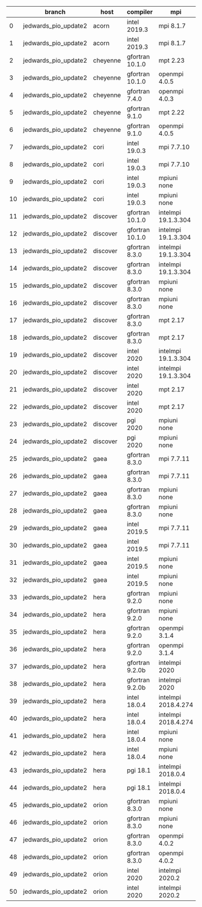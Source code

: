 |    | branch               | host     | compiler        | mpi                 | netcdf      | o_g   | os     | build   | u_pass   | u_fail   | s_pass   | s_fail   | e_pass   | e_fail   | nuopc_pass   | nuopc_fail   | artifacts_hash                                                                                                                                                                 | modified                   |
|----|----------------------|----------|-----------------|---------------------|-------------|-------|--------|---------|----------|----------|----------|----------|----------|----------|--------------|--------------|--------------------------------------------------------------------------------------------------------------------------------------------------------------------------------|----------------------------|
|  0 | jedwards_pio_update2 | acorn    | intel 2019.3    | mpi 8.1.7           | 4.7.4 4.5.3 | O     | Unicos | pass    | 13647    | 0        | 49       | 0        | 80       | 0        | 50           | 0            | [artifacts](https://github.com/esmf-org/esmf-test-artifacts/tree/34891076ba96c4da22da1efb8147e32aec9bae75/jedwards_pio_update2/acorn/intel/2019.3/O/mpi/8.1.7)                 | 2022-03-15 15:07:54.729450 |
|  1 | jedwards_pio_update2 | acorn    | intel 2019.3    | mpi 8.1.7           | 4.7.4 4.5.3 | g     | Unicos | pass    | 13647    | 0        | 49       | 0        | 80       | 0        | 50           | 0            | [artifacts](https://github.com/esmf-org/esmf-test-artifacts/tree/a80bb5da6a6a793912a2feaba1f24e8265900fa4/jedwards_pio_update2/acorn/intel/2019.3/g/mpi/8.1.7)                 | 2022-03-15 15:07:54.729477 |
|  2 | jedwards_pio_update2 | cheyenne | gfortran 10.1.0 | mpt 2.23            | 4.7.4 4.5.3 | O     | Linux  | pass    | 13647    | 0        | 49       | 0        | 80       | 0        | 50           | 0            | [artifacts](https://github.com/esmf-org/esmf-test-artifacts/tree/d254f0f2822aeff32d17a2570e07d44b01d875c7/jedwards_pio_update2/cheyenne/gfortran/10.1.0/O/mpt/2.23)            | 2022-03-15 15:09:48.707664 |
|  3 | jedwards_pio_update2 | cheyenne | gfortran 10.1.0 | openmpi 4.0.5       | 4.7.4 4.5.3 | O     | Linux  | pass    | 13647    | 0        | 49       | 0        | 80       | 0        | 50           | 0            | [artifacts](https://github.com/esmf-org/esmf-test-artifacts/tree/bd624fae79f3edd0c617d459373be513b8a8eac2/jedwards_pio_update2/cheyenne/gfortran/10.1.0/O/openmpi/4.0.5)       | 2022-03-15 15:09:48.707627 |
|  4 | jedwards_pio_update2 | cheyenne | gfortran 7.4.0  | openmpi 4.0.3       | 4.7.3 4.5.2 | O     | Linux  | pass    | 13647    | 0        | 49       | 0        | 80       | 0        | 50           | 0            | [artifacts](https://github.com/esmf-org/esmf-test-artifacts/tree/698493c1e29115e7a6f633d95406c104d1c40209/jedwards_pio_update2/cheyenne/gfortran/7.4.0/O/openmpi/4.0.3)        | 2022-03-15 15:09:48.707561 |
|  5 | jedwards_pio_update2 | cheyenne | gfortran 9.1.0  | mpt 2.22            | 4.7.3 4.5.2 | O     | Linux  | pass    | 13647    | 0        | 49       | 0        | 80       | 0        | 50           | 0            | [artifacts](https://github.com/esmf-org/esmf-test-artifacts/tree/741f6a6224b2aa2adff48e9e42dcc7e1a033b458/jedwards_pio_update2/cheyenne/gfortran/9.1.0/O/mpt/2.22)             | 2022-03-15 15:09:48.707678 |
|  6 | jedwards_pio_update2 | cheyenne | gfortran 9.1.0  | openmpi 4.0.5       | 4.7.3 4.5.2 | O     | Linux  | pass    | 13647    | 0        | 49       | 0        | 80       | 0        | 50           | 0            | [artifacts](https://github.com/esmf-org/esmf-test-artifacts/tree/b2e12aa3f2a5070acb3a7eb337602ad052522236/jedwards_pio_update2/cheyenne/gfortran/9.1.0/O/openmpi/4.0.5)        | 2022-03-15 15:09:48.707648 |
|  7 | jedwards_pio_update2 | cori     | intel 19.0.3    | mpi 7.7.10          | 4.6.3 4.4.5 | O     | Unicos | pass    | pending  | pending  | pending  | pending  | pending  | pending  | pending      | pending      | [artifacts](https://github.com/esmf-org/esmf-test-artifacts/tree/faabed0e889a56296a6c24df911fdd2f1914e3cf/jedwards_pio_update2/cori/intel/19.0.3/O/mpi/7.7.10)                 | 2022-03-15 15:12:18.668156 |
|  8 | jedwards_pio_update2 | cori     | intel 19.0.3    | mpi 7.7.10          | 4.6.3 4.4.5 | g     | Unicos | pass    | pending  | pending  | pending  | pending  | pending  | pending  | pending      | pending      | [artifacts](https://github.com/esmf-org/esmf-test-artifacts/tree/fecbcf10cd0e240dce1f59f579f51aa7a72f936f/jedwards_pio_update2/cori/intel/19.0.3/g/mpi/7.7.10)                 | 2022-03-15 15:12:18.668047 |
|  9 | jedwards_pio_update2 | cori     | intel 19.0.3    | mpiuni none         | 4.6.3 4.4.5 | O     | Unicos | pass    | 12106    | 15       | 8        | 0        | 43       | 0        | 0            | 50           | [artifacts](https://github.com/esmf-org/esmf-test-artifacts/tree/7b031b68c7b5d9956fa2e9573507f5aed1db66b5/jedwards_pio_update2/cori/intel/19.0.3/O/mpiuni/none)                | 2022-03-15 15:12:18.668141 |
| 10 | jedwards_pio_update2 | cori     | intel 19.0.3    | mpiuni none         | 4.6.3 4.4.5 | g     | Unicos | pass    | pending  | pending  | pending  | pending  | pending  | pending  | pending      | pending      | [artifacts](https://github.com/esmf-org/esmf-test-artifacts/tree/911179b73522f37b92c5d37c07e7e13b57c0ccd8/jedwards_pio_update2/cori/intel/19.0.3/g/mpiuni/none)                | 2022-03-15 15:12:18.668121 |
| 11 | jedwards_pio_update2 | discover | gfortran 10.1.0 | intelmpi 19.1.3.304 | N/A N/A     | O     | Linux  | pass    | 13632    | 15       | 49       | 0        | 80       | 0        | 50           | 0            | [artifacts](https://github.com/esmf-org/esmf-test-artifacts/tree/ba6ecc10071788619a5b51d9a577d72923689fc4/jedwards_pio_update2/discover/gfortran/10.1.0/O/intelmpi/19.1.3.304) | 2022-03-15 14:14:07.555215 |
| 12 | jedwards_pio_update2 | discover | gfortran 10.1.0 | intelmpi 19.1.3.304 | N/A N/A     | g     | Linux  | pass    | 13632    | 15       | 49       | 0        | 80       | 0        | 50           | 0            | [artifacts](https://github.com/esmf-org/esmf-test-artifacts/tree/427316faa95218e03d75766b5b1431d788a7520b/jedwards_pio_update2/discover/gfortran/10.1.0/g/intelmpi/19.1.3.304) | 2022-03-15 14:14:07.555206 |
| 13 | jedwards_pio_update2 | discover | gfortran 8.3.0  | intelmpi 19.1.3.304 | N/A N/A     | O     | Linux  | pass    | 13632    | 15       | 49       | 0        | 80       | 0        | 50           | 0            | [artifacts](https://github.com/esmf-org/esmf-test-artifacts/tree/ba6ecc10071788619a5b51d9a577d72923689fc4/jedwards_pio_update2/discover/gfortran/8.3.0/O/intelmpi/19.1.3.304)  | 2022-03-15 14:14:07.555224 |
| 14 | jedwards_pio_update2 | discover | gfortran 8.3.0  | intelmpi 19.1.3.304 | N/A N/A     | g     | Linux  | pass    | 13632    | 15       | 49       | 0        | 80       | 0        | 50           | 0            | [artifacts](https://github.com/esmf-org/esmf-test-artifacts/tree/6a2b55eff1cd850cf390919d32b1d1bed3e73b92/jedwards_pio_update2/discover/gfortran/8.3.0/g/intelmpi/19.1.3.304)  | 2022-03-15 14:14:07.555241 |
| 15 | jedwards_pio_update2 | discover | gfortran 8.3.0  | mpiuni none         | N/A N/A     | O     | Linux  | pass    | 12121    | 0        | 8        | 0        | 43       | 0        | 0            | 50           | [artifacts](https://github.com/esmf-org/esmf-test-artifacts/tree/abb98c01f8bafac13d4f0aaa1956e3b6bc9325e1/jedwards_pio_update2/discover/gfortran/8.3.0/O/mpiuni/none)          | 2022-03-15 14:14:07.555151 |
| 16 | jedwards_pio_update2 | discover | gfortran 8.3.0  | mpiuni none         | N/A N/A     | g     | Linux  | pass    | 12121    | 0        | 8        | 0        | 43       | 0        | 0            | 50           | [artifacts](https://github.com/esmf-org/esmf-test-artifacts/tree/3bf16f720e38d06bea4fdccdb533762c0d1f32bc/jedwards_pio_update2/discover/gfortran/8.3.0/g/mpiuni/none)          | 2022-03-15 14:14:07.555245 |
| 17 | jedwards_pio_update2 | discover | gfortran 8.3.0  | mpt 2.17            | N/A N/A     | O     | Linux  | pass    | 13647    | 0        | 49       | 0        | 80       | 0        | 46           | 4            | [artifacts](https://github.com/esmf-org/esmf-test-artifacts/tree/3de733184805ef408cb3e11e803672716471cce8/jedwards_pio_update2/discover/gfortran/8.3.0/O/mpt/2.17)             | 2022-03-15 14:14:07.555232 |
| 18 | jedwards_pio_update2 | discover | gfortran 8.3.0  | mpt 2.17            | N/A N/A     | g     | Linux  | pass    | 13647    | 0        | 49       | 0        | 80       | 0        | 46           | 4            | [artifacts](https://github.com/esmf-org/esmf-test-artifacts/tree/dc3ef3c7b9ac7d9d23de12af98d291e067bd13c1/jedwards_pio_update2/discover/gfortran/8.3.0/g/mpt/2.17)             | 2022-03-15 14:14:07.555189 |
| 19 | jedwards_pio_update2 | discover | intel 2020      | intelmpi 19.1.3.304 | 4.8.0 4.5.4 | O     | Linux  | pass    | 13647    | 0        | 49       | 0        | 80       | 0        | 50           | 0            | [artifacts](https://github.com/esmf-org/esmf-test-artifacts/tree/dcd8e0ff98c601065e2a7427ef0df6c013554d86/jedwards_pio_update2/discover/intel/2020/O/intelmpi/19.1.3.304)      | 2022-03-15 14:14:07.555202 |
| 20 | jedwards_pio_update2 | discover | intel 2020      | intelmpi 19.1.3.304 | 4.8.0 4.5.4 | g     | Linux  | pass    | 13647    | 0        | 49       | 0        | 80       | 0        | 50           | 0            | [artifacts](https://github.com/esmf-org/esmf-test-artifacts/tree/6a96eaa173ae18684647d2c0fdfdcc55d2f7e168/jedwards_pio_update2/discover/intel/2020/g/intelmpi/19.1.3.304)      | 2022-03-15 14:14:07.555196 |
| 21 | jedwards_pio_update2 | discover | intel 2020      | mpt 2.17            | 4.8.0 4.5.4 | O     | Linux  | fail    | fail     | fail     | fail     | fail     | fail     | fail     | 0            | 50           | [artifacts](https://github.com/esmf-org/esmf-test-artifacts/tree/e6488b1ec15b128a677c2bb63c0189db95e831a4/jedwards_pio_update2/discover/intel/2020/O/mpt/2.17)                 | 2022-03-15 14:14:07.555228 |
| 22 | jedwards_pio_update2 | discover | intel 2020      | mpt 2.17            | 4.8.0 4.5.4 | g     | Linux  | fail    | fail     | fail     | fail     | fail     | fail     | fail     | 0            | 50           | [artifacts](https://github.com/esmf-org/esmf-test-artifacts/tree/384ec27f129213a1d1e7febecc3f1d3de15c9f00/jedwards_pio_update2/discover/intel/2020/g/mpt/2.17)                 | 2022-03-15 14:14:07.555219 |
| 23 | jedwards_pio_update2 | discover | pgi 2020        | mpiuni none         | N/A N/A     | O     | Linux  | pass    | 11499    | 622      | 6        | 2        | 40       | 3        | 0            | 50           | [artifacts](https://github.com/esmf-org/esmf-test-artifacts/tree/c0429fd4a605eca1c33f76c6e675f381c1c1f769/jedwards_pio_update2/discover/pgi/2020/O/mpiuni/none)                | 2022-03-15 14:14:07.555236 |
| 24 | jedwards_pio_update2 | discover | pgi 2020        | mpiuni none         | N/A N/A     | g     | Linux  | pass    | 11499    | 622      | 4        | 4        | 40       | 3        | 0            | 50           | [artifacts](https://github.com/esmf-org/esmf-test-artifacts/tree/9d1e1cfa68f8a1078704f696e7226f2e65906164/jedwards_pio_update2/discover/pgi/2020/g/mpiuni/none)                | 2022-03-15 14:14:07.555211 |
| 25 | jedwards_pio_update2 | gaea     | gfortran 8.3.0  | mpi 7.7.11          | 4.6.3 4.4.5 | O     | Unicos | pass    | 13646    | 1        | 49       | 0        | 80       | 0        | 47           | 3            | [artifacts](https://github.com/esmf-org/esmf-test-artifacts/tree/bb3022905fdf5971fb4374e1c1ab20443f44d0c9/jedwards_pio_update2/gaea/gfortran/8.3.0/O/mpi/7.7.11)               | 2022-03-15 14:15:50.116912 |
| 26 | jedwards_pio_update2 | gaea     | gfortran 8.3.0  | mpi 7.7.11          | 4.6.3 4.4.5 | g     | Unicos | pass    | 13646    | 1        | 49       | 0        | 80       | 0        | 47           | 3            | [artifacts](https://github.com/esmf-org/esmf-test-artifacts/tree/4d38decd13f7b4947f8dd0f082b8f122ce0a05c9/jedwards_pio_update2/gaea/gfortran/8.3.0/g/mpi/7.7.11)               | 2022-03-15 14:15:50.116925 |
| 27 | jedwards_pio_update2 | gaea     | gfortran 8.3.0  | mpiuni none         | 4.6.3 4.4.5 | O     | Unicos | pass    | 12121    | 0        | 8        | 0        | 43       | 0        | 0            | 50           | [artifacts](https://github.com/esmf-org/esmf-test-artifacts/tree/6c0b6aec45da44d0801ee9e6ebba949d12735c11/jedwards_pio_update2/gaea/gfortran/8.3.0/O/mpiuni/none)              | 2022-03-15 14:15:50.116945 |
| 28 | jedwards_pio_update2 | gaea     | gfortran 8.3.0  | mpiuni none         | 4.6.3 4.4.5 | g     | Unicos | pass    | 12121    | 0        | 8        | 0        | 43       | 0        | 0            | 50           | [artifacts](https://github.com/esmf-org/esmf-test-artifacts/tree/3165cce73e0af7e549f3a49ebb0863d180c487e6/jedwards_pio_update2/gaea/gfortran/8.3.0/g/mpiuni/none)              | 2022-03-15 14:15:50.116930 |
| 29 | jedwards_pio_update2 | gaea     | intel 2019.5    | mpi 7.7.11          | 4.6.3 4.4.5 | O     | Unicos | pass    | 13632    | 15       | 49       | 0        | 80       | 0        | 47           | 3            | [artifacts](https://github.com/esmf-org/esmf-test-artifacts/tree/a876d35bc1c0f886a535981e133b45e09ea3a496/jedwards_pio_update2/gaea/intel/2019.5/O/mpi/7.7.11)                 | 2022-03-15 14:15:50.116920 |
| 30 | jedwards_pio_update2 | gaea     | intel 2019.5    | mpi 7.7.11          | 4.6.3 4.4.5 | g     | Unicos | pass    | 13632    | 15       | 49       | 0        | 80       | 0        | 47           | 3            | [artifacts](https://github.com/esmf-org/esmf-test-artifacts/tree/b1cbeec21e97fd5ab07db627ddbbd80e4970d982/jedwards_pio_update2/gaea/intel/2019.5/g/mpi/7.7.11)                 | 2022-03-15 14:15:50.116936 |
| 31 | jedwards_pio_update2 | gaea     | intel 2019.5    | mpiuni none         | 4.6.3 4.4.5 | O     | Unicos | pass    | 12106    | 15       | 8        | 0        | 43       | 0        | 0            | 50           | [artifacts](https://github.com/esmf-org/esmf-test-artifacts/tree/b6e7a21c54761ee520f4ee2a78de912001611298/jedwards_pio_update2/gaea/intel/2019.5/O/mpiuni/none)                | 2022-03-15 14:15:50.116884 |
| 32 | jedwards_pio_update2 | gaea     | intel 2019.5    | mpiuni none         | 4.6.3 4.4.5 | g     | Unicos | pass    | 12106    | 15       | 8        | 0        | 43       | 0        | 0            | 50           | [artifacts](https://github.com/esmf-org/esmf-test-artifacts/tree/7d0c9ec323bdb96396155bfe6bcd439682dccb70/jedwards_pio_update2/gaea/intel/2019.5/g/mpiuni/none)                | 2022-03-15 14:15:50.116940 |
| 33 | jedwards_pio_update2 | hera     | gfortran 9.2.0  | mpiuni none         | 4.7.2 4.5.2 | O     | Linux  | pass    | 12121    | 0        | 8        | 0        | 43       | 0        | 0            | 50           | [artifacts](https://github.com/esmf-org/esmf-test-artifacts/tree/ea0149c780841b0d1b88179f2cc0db2690b4fb59/jedwards_pio_update2/hera/gfortran/9.2.0/O/mpiuni/none)              | 2022-03-15 13:19:02.733536 |
| 34 | jedwards_pio_update2 | hera     | gfortran 9.2.0  | mpiuni none         | 4.7.2 4.5.2 | g     | Linux  | pass    | 12121    | 0        | 8        | 0        | 43       | 0        | 0            | 50           | [artifacts](https://github.com/esmf-org/esmf-test-artifacts/tree/ef31766d79736adf0c7dd9898700bf5b79ce5414/jedwards_pio_update2/hera/gfortran/9.2.0/g/mpiuni/none)              | 2022-03-15 13:19:02.733541 |
| 35 | jedwards_pio_update2 | hera     | gfortran 9.2.0  | openmpi 3.1.4       | 4.7.2 4.5.2 | O     | Linux  | fail    | fail     | fail     | fail     | fail     | fail     | fail     | 0            | 50           | [artifacts](https://github.com/esmf-org/esmf-test-artifacts/tree/2add6b52656c8f20a17ca298d94b3f3327025021/jedwards_pio_update2/hera/gfortran/9.2.0/O/openmpi/3.1.4)            | 2022-03-15 13:19:02.733531 |
| 36 | jedwards_pio_update2 | hera     | gfortran 9.2.0  | openmpi 3.1.4       | 4.7.2 4.5.2 | g     | Linux  | fail    | fail     | fail     | fail     | fail     | fail     | fail     | 0            | 50           | [artifacts](https://github.com/esmf-org/esmf-test-artifacts/tree/9ca443589eff1e569352a6b73e9e49ddf66841bf/jedwards_pio_update2/hera/gfortran/9.2.0/g/openmpi/3.1.4)            | 2022-03-15 13:19:02.733516 |
| 37 | jedwards_pio_update2 | hera     | gfortran 9.2.0b | intelmpi 2020       | N/A N/A     | O     | Linux  | pass    | 0        | 8769     | 0        | 49       | 0        | 80       | 0            | 50           | [artifacts](https://github.com/esmf-org/esmf-test-artifacts/tree/cb42475c258bde9c006f644b80455d3ce9e32d84/jedwards_pio_update2/hera/gfortran/9.2.0b/O/intelmpi/2020)           | 2022-03-15 13:19:02.733510 |
| 38 | jedwards_pio_update2 | hera     | gfortran 9.2.0b | intelmpi 2020       | N/A N/A     | g     | Linux  | pass    | 0        | 8769     | 0        | 49       | 0        | 80       | 0            | 50           | [artifacts](https://github.com/esmf-org/esmf-test-artifacts/tree/cb42475c258bde9c006f644b80455d3ce9e32d84/jedwards_pio_update2/hera/gfortran/9.2.0b/g/intelmpi/2020)           | 2022-03-15 13:19:02.733522 |
| 39 | jedwards_pio_update2 | hera     | intel 18.0.4    | intelmpi 2018.4.274 | 4.7.4 4.5.3 | O     | Linux  | fail    | fail     | fail     | fail     | fail     | fail     | fail     | 0            | 50           | [artifacts](https://github.com/esmf-org/esmf-test-artifacts/tree/cf827af46d8db4dd6b5eeb1876ca3eaae3355752/jedwards_pio_update2/hera/intel/18.0.4/O/intelmpi/2018.4.274)        | 2022-03-15 13:19:02.733463 |
| 40 | jedwards_pio_update2 | hera     | intel 18.0.4    | intelmpi 2018.4.274 | 4.7.4 4.5.3 | g     | Linux  | fail    | fail     | fail     | fail     | fail     | fail     | fail     | 0            | 50           | [artifacts](https://github.com/esmf-org/esmf-test-artifacts/tree/230416ce4a18ae8fdf2086d764b284c3882b9fdf/jedwards_pio_update2/hera/intel/18.0.4/g/intelmpi/2018.4.274)        | 2022-03-15 13:19:02.733551 |
| 41 | jedwards_pio_update2 | hera     | intel 18.0.4    | mpiuni none         | N/A N/A     | O     | Linux  | fail    | fail     | fail     | fail     | fail     | fail     | fail     | 0            | 50           | [artifacts](https://github.com/esmf-org/esmf-test-artifacts/tree/bf52bbcf5269951f3ed4ca1a85fb7f9ec200021e/jedwards_pio_update2/hera/intel/18.0.4/O/mpiuni/none)                | 2022-03-15 13:19:02.733527 |
| 42 | jedwards_pio_update2 | hera     | intel 18.0.4    | mpiuni none         | N/A N/A     | g     | Linux  | fail    | fail     | fail     | fail     | fail     | fail     | fail     | 0            | 50           | [artifacts](https://github.com/esmf-org/esmf-test-artifacts/tree/798ccbf4a9e476e43098b2371154c9161c2d4d57/jedwards_pio_update2/hera/intel/18.0.4/g/mpiuni/none)                | 2022-03-15 13:19:02.733546 |
| 43 | jedwards_pio_update2 | hera     | pgi 18.1        | intelmpi 2018.0.4   | N/A N/A     | O     | Linux  | fail    | fail     | fail     | fail     | fail     | fail     | fail     | 0            | 50           | [artifacts](https://github.com/esmf-org/esmf-test-artifacts/tree/8a5b65561133c44ba64bfa02c6a278389bea7938/jedwards_pio_update2/hera/pgi/18.1/O/intelmpi/2018.0.4)              | 2022-03-15 13:19:02.733503 |
| 44 | jedwards_pio_update2 | hera     | pgi 18.1        | intelmpi 2018.0.4   | N/A N/A     | g     | Linux  | fail    | fail     | fail     | fail     | fail     | fail     | fail     | 0            | 50           | [artifacts](https://github.com/esmf-org/esmf-test-artifacts/tree/ebbf083c2689bf3c0393006b3f9c058fefb4b3fd/jedwards_pio_update2/hera/pgi/18.1/g/intelmpi/2018.0.4)              | 2022-03-15 13:19:02.733495 |
| 45 | jedwards_pio_update2 | orion    | gfortran 8.3.0  | mpiuni none         | 4.7.4 4.5.3 | O     | Linux  | pass    | 12121    | 0        | 8        | 0        | 43       | 0        | 0            | 50           | [artifacts](https://github.com/esmf-org/esmf-test-artifacts/tree/9a8ef2e08f57a9f770dfba1d8c7e9b66bc690703/jedwards_pio_update2/orion/gfortran/8.3.0/O/mpiuni/none)             | 2022-03-15 13:23:18.175282 |
| 46 | jedwards_pio_update2 | orion    | gfortran 8.3.0  | mpiuni none         | 4.7.4 4.5.3 | g     | Linux  | pass    | 12121    | 0        | 8        | 0        | 43       | 0        | 0            | 50           | [artifacts](https://github.com/esmf-org/esmf-test-artifacts/tree/cf2c00fdaf47a57f8e14b65ec27c63422c1e8301/jedwards_pio_update2/orion/gfortran/8.3.0/g/mpiuni/none)             | 2022-03-15 13:23:18.175276 |
| 47 | jedwards_pio_update2 | orion    | gfortran 8.3.0  | openmpi 4.0.2       | 4.7.4 4.5.3 | O     | Linux  | pass    | 13647    | 0        | 49       | 0        | 80       | 0        | 50           | 0            | [artifacts](https://github.com/esmf-org/esmf-test-artifacts/tree/b6d3140302dd3fc3322e5d0dc7f52803016b4821/jedwards_pio_update2/orion/gfortran/8.3.0/O/openmpi/4.0.2)           | 2022-03-15 13:23:18.175250 |
| 48 | jedwards_pio_update2 | orion    | gfortran 8.3.0  | openmpi 4.0.2       | 4.7.4 4.5.3 | g     | Linux  | pass    | 13647    | 0        | 49       | 0        | 80       | 0        | 50           | 0            | [artifacts](https://github.com/esmf-org/esmf-test-artifacts/tree/4e2deadf6a17325230a4cd0543b5745ef998f5e9/jedwards_pio_update2/orion/gfortran/8.3.0/g/openmpi/4.0.2)           | 2022-03-15 13:23:18.175294 |
| 49 | jedwards_pio_update2 | orion    | intel 2020      | intelmpi 2020.2     | 4.7.4 4.5.3 | O     | Linux  | pass    | fail     | fail     | fail     | fail     | fail     | fail     | 0            | 0            | [artifacts](https://github.com/esmf-org/esmf-test-artifacts/tree/093a70f5deddae4713e681db7330a123cfcab989/jedwards_pio_update2/orion/intel/2020/O/intelmpi/2020.2)             | 2022-03-15 13:23:18.175300 |
| 50 | jedwards_pio_update2 | orion    | intel 2020      | intelmpi 2020.2     | 4.7.4 4.5.3 | g     | Linux  | pass    | fail     | fail     | fail     | fail     | fail     | fail     | 0            | 0            | [artifacts](https://github.com/esmf-org/esmf-test-artifacts/tree/de888658ffc5c722aae80f4e8884621f7ca2ce05/jedwards_pio_update2/orion/intel/2020/g/intelmpi/2020.2)             | 2022-03-15 13:23:18.175304 |